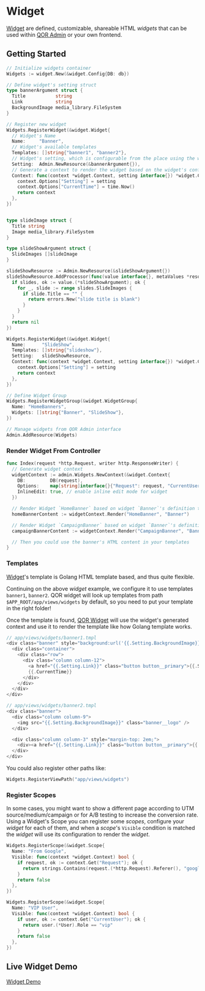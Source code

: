 # Widget

[Widget](https://github.com/qor/widget) are defined, customizable, shareable HTML *widgets* that can be used within [QOR Admin](../chapter2/setup.md) or your own frontend.

## Getting Started

```go
// Initialize widgets container
Widgets := widget.New(&widget.Config{DB: db})

// Define widget's setting struct
type bannerArgument struct {
  Title           string
  Link            string
  BackgroundImage media_library.FileSystem
}

// Register new widget
Widgets.RegisterWidget(&widget.Widget{
  // Widget's Name
  Name:     "Banner",
  // Widget's available templates
  Templates: []string{"banner1", "banner2"},
  // Widget's setting, which is configurable from the place using the widget with inline edit
  Setting:  Admin.NewResource(&bannerArgument{}),
  // Generate a context to render the widget based on the widget's configurations
  Context: func(context *widget.Context, setting interface{}) *widget.Context {
    context.Options["Setting"] = setting
    context.Options["CurrentTime"] = time.Now()
    return context
  },
})


type slideImage struct {
  Title string
  Image media_library.FileSystem
}

type slideShowArgument struct {
  SlideImages []slideImage
}

slideShowResource := Admin.NewResource(&slideShowArgument{})
slideShowResource.AddProcessor(func(value interface{}, metaValues *resource.MetaValues, context *qor.Context) error {
  if slides, ok := value.(*slideShowArgument); ok {
    for _, slide := range slides.SlideImages {
      if slide.Title == "" {
        return errors.New("slide title is blank")
      }
    }
  }
  return nil
})

Widgets.RegisterWidget(&widget.Widget{
  Name:      "SlideShow",
  Templates: []string{"slideshow"},
  Setting:   slideShowResource,
  Context: func(context *widget.Context, setting interface{}) *widget.Context {
    context.Options["Setting"] = setting
    return context
  },
})

// Define Widget Group
Widgets.RegisterWidgetGroup(&widget.WidgetGroup{
  Name: "HomeBanners",
  Widgets: []string{"Banner", "SlideShow"},
})

// Manage widgets from QOR Admin interface
Admin.AddResource(Widgets)
```

### Render Widget From Controller

```go
func Index(request *http.Request, writer http.ResponseWriter) {
  // Generate widget context
  widgetContext := admin.Widgets.NewContext(&widget.Context{
    DB:         DB(request),
    Options:    map[string]interface{}{"Request": request, "CurrentUser": currentUser}, // those options are accessible from widget views
    InlineEdit: true, // enable inline edit mode for widget
  })

  // Render Widget `HomeBanner` based on widget `Banner`'s definition to HTML template
  homeBannerContent := widgetContext.Render("HomeBanner", "Banner")

  // Render Widget `CampaignBanner` based on widget `Banner`'s definition to HTML template
  campaignBannerContent := widgetContext.Render("CampaignBanner", "Banner")

  // Then you could use the banner's HTML content in your templates
}
```

### Templates

[Widget](https://github.com/qor/widget)'s template is Golang HTML template based, and thus quite flexible.

Continuing on the above *widget* example, we configure it to use templates `banner1`, `banner2`. QOR widget will look up templates from path `$APP_ROOT/app/views/widgets` by default, so you need to put your template in the right folder!

Once the template is found, [QOR Widget](https://github.com/qor/widget) will use the widget's generated context and use it to render the template like how Golang template works.

```go
// app/views/widgets/banner1.tmpl
<div class="banner" style="background:url('{{.Setting.BackgroundImage}}') no-repeat center center">
  <div class="container">
    <div class="row">
      <div class="column column-12">
        <a href="{{.Setting.Link}}" class="button button__primary">{{.Setting.Title}}</a>
        {{.CurrentTime}}
      </div>
    </div>
  </div>
</div>

// app/views/widgets/banner2.tmpl
<div class="banner">
  <div class="column column-9">
    <img src="{{.Setting.BackgroundImage}}" class="banner__logo" />
  </div>

  <div class="column column-3" style="margin-top: 2em;">
    <div><a href="{{.Setting.Link}}" class="button button__primary">{{.Setting.Title}}</a></div>
  </div>
</div>
```

You could also register other paths like:

```go
Widgets.RegisterViewPath("app/views/widgets")
```

### Register Scopes

In some cases, you might want to show a different page according to UTM source/medium/campaign or for A/B testing to increase the conversion rate. Using a Widget's Scope you can register some *scopes*, configure your *widget* for each of them, and when a *scope*'s `Visible` condition is matched the *widget* will use its configuration to render the *widget*.

```go
Widgets.RegisterScope(&widget.Scope{
  Name: "From Google",
  Visible: func(context *widget.Context) bool {
    if request, ok := context.Get("Request"); ok {
      return strings.Contains(request.(*http.Request).Referer(), "google.com")
    }
    return false
  },
})

Widgets.RegisterScope(&widget.Scope{
  Name: "VIP User",
  Visible: func(context *widget.Context) bool {
    if user, ok := context.Get("CurrentUser"); ok {
      return user.(*User).Role == "vip"
    }
    return false
  },
})
```

## Live Widget Demo

[Widget Demo](http://demo.getqor.com)
